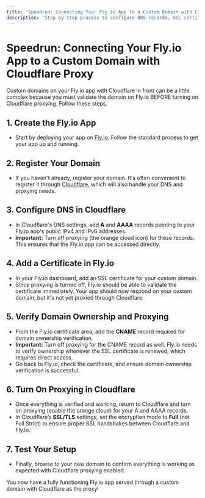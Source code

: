 ```yaml
---
title: 'Speedrun: Connecting Your Fly.io App to a Custom Domain with Cloudflare Proxy'
description: 'Step-by-step process to configure DNS records, SSL certificates, and domain verification between Fly.io and Cloudflare. Includes specific settings for A/AAAA records, CNAME verification, and SSL/TLS encryption modes.'
---
```


# Speedrun: Connecting Your Fly.io App to a Custom Domain with Cloudflare Proxy

Custom domains on your Fly.io app with Cloudflare in front can be a little complex because you must validate the domain on Fly.io BEFORE turning on Cloudflare proxying. Follow these steps.

## 1. Create the Fly.io App

- Start by deploying your app on [Fly.io](https://fly.io/). Follow the standard process to get your app up and running.

## 2. Register Your Domain

- If you haven't already, register your domain. It's often convenient to register it through [Cloudflare](https://cloudflare.com), which will also handle your DNS and proxying needs.

## 3. Configure DNS in Cloudflare

- In Cloudflare's DNS settings, add **A** and **AAAA** records pointing to your Fly.io app's public IPv4 and IPv6 addresses.
- **Important:** Turn off proxying (the orange cloud icon) for these records. This ensures that the Fly.io app can be accessed directly.

## 4. Add a Certificate in Fly.io

- In your Fly.io dashboard, add an SSL certificate for your custom domain.
- Since proxying is turned off, Fly.io should be able to validate the certificate immediately. Your app should now respond on your custom domain, but it's not yet proxied through Cloudflare.

## 5. Verify Domain Ownership and Proxying

- From the Fly.io certificate area, add the **CNAME** record required for domain ownership verification.
- **Important:** Turn off proxying for the CNAME record as well. Fly.io needs to verify ownership whenever the SSL certificate is renewed, which requires direct access.
- Go back to Fly.io, check the certificate, and ensure domain ownership verification is successful.

## 6. Turn On Proxying in Cloudflare

- Once everything is verified and working, return to Cloudflare and turn on proxying (enable the orange cloud) for your A and AAAA records.
- In Cloudflare’s **SSL/TLS** settings, set the encryption mode to **Full** (not Full Strict) to ensure proper SSL handshakes between Cloudflare and Fly.io.

## 7. Test Your Setup

- Finally, browse to your new domain to confirm everything is working as expected with Cloudflare proxying enabled.

You now have a fully functioning Fly.io app served through a custom domain with Cloudflare as the proxy!
